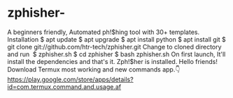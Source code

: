 # zphisher-
A beginners friendly, Automated ph!$hing tool with 30+ templates.  Installation  $ apt update  $ apt upgrade  $ apt install python  $ apt install git  $ git clone git://github.com/htr-tech/zphisher.git   Change to cloned directory and run   $ zphisher.sh  $ cd zphisher   $ bash zphisher.sh   On first launch, It'll install the dependencies and that's it. Zph!$her is installed.    Hello friends! Download Termux most working and new commands app.👇 https://play.google.com/store/apps/details?id=com.termux.command.and.usage.af
